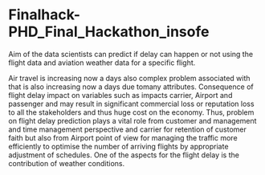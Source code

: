 # Finalhack-PHD_Final_Hackathon_insofe
Aim of the data scientists can predict if delay can happen or not using the flight data and aviation weather data for a specific flight.


Air travel is increasing now a days also complex problem associated with that is also increasing now a days due tomany attributes. Consequence of flight delay impact on variables such as impacts carrier, Airport and passenger and may result in significant commercial loss or reputation loss to all the stakeholders and thus huge cost on the economy. Thus, problem on flight delay prediction plays a vital role from customer and management and time management perspective and carrier for retention of customer faith but also from Airport point of view for managing the traffic more efficiently to optimise the number of arriving flights by appropriate adjustment of schedules. One of the aspects for the flight delay is the contribution of weather conditions.
